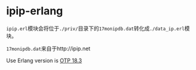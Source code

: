 # ipip-erlang
`ipip.erl`模块会将位于`./priv/`目录下的`17monipdb.dat`转化成`./data_ip.erl`模块。

`17monipdb.dat`来自于http://ipip.net

Use Erlang version is [OTP 18.3](http://www.erlang.org/downloads/18.3)

